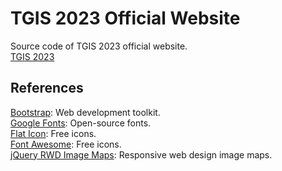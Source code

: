 # TGIS 2023 Official Website
Source code of TGIS 2023 official website.  
[TGIS 2023](http://tgis2023.geomatics.ncku.edu.tw/)


## References

[Bootstrap](https://getbootstrap.com/): Web development toolkit.  
[Google Fonts](https://fonts.google.com/): Open-source fonts.  
[Flat Icon](https://www.flaticon.com/): Free icons.  
[Font Awesome](https://fontawesome.com/): Free icons.  
[jQuery RWD Image Maps](https://github.com/stowball/jQuery-rwdImageMaps): Responsive web design image maps.